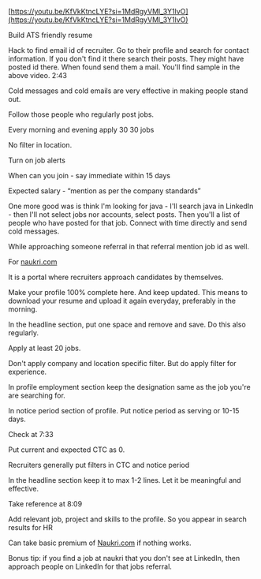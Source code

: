 [https://youtu.be/KfVkKtncLYE?si=1MdRgyVMl_3Y1lvO](https://youtu.be/KfVkKtncLYE?si=1MdRgyVMl_3Y1lvO)

Build ATS friendly resume

Hack to find email id of recruiter. Go to their profile and search for contact information. If you don't find it there search their posts. They might have posted id there. When found send them a mail. You'll find sample in the above video. 2:43

Cold messages and cold emails are very effective in making people stand out.

Follow those people who regularly post jobs.

Every morning and evening apply 30 30 jobs

No filter in location.

Turn on job alerts

When can you join - say immediate within 15 days

Expected salary - “mention as per the company standards”

One more good was is think I'm looking for java - I'll search java in LinkedIn - then I'll not select jobs nor accounts, select posts. Then you'll a list of people who have posted for that job. Connect with time directly and send cold messages.

While approaching someone referral in that referral mention job id as well.

For [naukri.com](http://naukri.com)

It is a portal where recruiters approach candidates by themselves.

Make your profile 100% complete here. And keep updated. This means to download your resume and upload it again everyday, preferably in the morning.

In the headline section, put one space and remove and save. Do this also regularly.

Apply at least 20 jobs.

Don't apply company and location specific filter. But do apply filter for experience.

In profile employment section keep the designation same as the job you're are searching for.

In notice period section of profile. Put notice period as serving or 10-15 days.

Check at 7:33

Put current and expected CTC as 0.

Recruiters generally put filters in CTC and notice period

In the headline section keep it to max 1-2 lines. Let it be meaningful and effective.

Take reference at 8:09

Add relevant job, project and skills to the profile. So you appear in search results for HR

Can take basic premium of [Naukri.com](http://Naukri.com) if nothing works.

Bonus tip: if you find a job at naukri that you don't see at LinkedIn, then approach people on LinkedIn for that jobs referral.